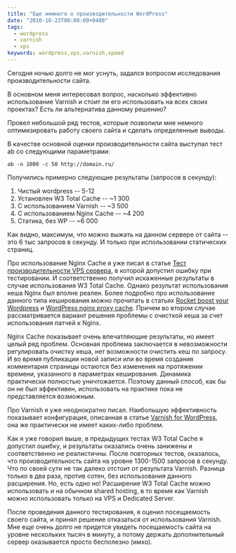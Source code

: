 ```yaml
---
title: "Еще немного о производительности WordPress"
date: "2010-10-23T00:00:00+0400"
tags:
  - wordpress
  - varnish
  - vps
keywords: wordpress,vps,varnish,speed
---
```

Сегодня ночью долго не мог уснуть, задался вопросом исследования производительности сайта.

В основном меня интересовал вопрос, насколько эффективно использование Varnish и стоит ли его использовать на всех своих проектах? Есть ли альтернатива данному решению?

Провел небольшой ряд тестов, которые позволили мне немного оптимизировать работу своего сайта и сделать определенные выводы.

В качестве основной оценки производительности сайта выступал тест ab со следующими параметрами:

    ab -n 1000 -c 50 http://domain.ru/

Получились примерно следующие результаты (запросов в секунду):
<ol>
<li> Чистый wordpress -- 5-12</li>
<li> Установлен W3 Total Cache -- ~1 300</li>
<li> С использованием Varnish -- ~3 500</li>
<li> С использованием Nginx Cache -- ~4 200</li>
<li> Статика, без WP -- ~6 000</li>
</ol>
Как видно, максимум, что можно выжать на данном сервере от сайта -- это 6 тыс запросов в секунду. И только при использовании статических страниц.

Про использование Nginx Cache я уже писал в статье <a href="/2010/08/23/test-vps-servera/">Тест производительности VPS сервера</a>, в которой допустил ошибку при тестировании. И соответственно получил искаженные результаты в случае использования W3 Total Cache. Однако результат использования кеша Nginx был вполне реален. Более подробно про использование данного типа кеширования можно прочитать в статьях <a href="http://sonicflare.net/2010/04/18/rocket-boost-your-wordpress/" rel="nofollow">Rocket boost your Wordpress</a> и <a href="http://johnlevandowski.com/2010/10/05/wordpress-nginx-proxy-cache/" rel="nofollow">WordPress nginx proxy cache</a>. Причем во втором случае рассматривается вариант решения проблемы с очисткой кеша за счет использования патчей к Nginx.

Nginx Cache показывает очень впечатляющие результаты, но имеет целый ряд проблем. Основная проблема заключается в невозможности регулировать очистку кеша, нет возможности очистить кеш по запросу. И во время публикации новой записи или во время создания комментария страницы остаются без изменения на протяжении времени, указанного в параметрах кеширования. Динамика практически полностью уничтожается. Поэтому данный способ, как бы он не был эффективен, использовать на практике пока не представляется возможным.

Про Varnish я уже неоднократно писал. Наибольшую эффективность показывает конфигурация, описанная в статье <a href="/2010/09/22/varnish-for-wordpress/">Varnish for WordPress</a>, она же практически не имеет каких-либо проблем.

Как я уже говорил выше, в предыдущих тестах W3 Total Cache я допустил ошибку, и результаты оказались очень занижены и соответственно не реалистичны. После повторных тестов, оказалось, что производительность сайта на уровне 1300-1500 запросов в секунду. Что по своей сути не так далеко отстоит от результата Varnish. Разница только в два раза, против сотен, без использования данного расширения. Но, есть одно но! Расширение W3 Total Cache можно использовать и на обычном shared hosting, в то время как Varnish можно использовать только на VPS и Dedicated Server.

После проведения данного тестирования, я оценил посещаемость своего сайта, и принял решение отказаться от использования Varnish. Мне еще очень долго не придется увидеть посещаемость сайта на уровне нескольких тысяч в минуту, а потому держать дополнительный сервер оказывается просто бесполезно (имхо).
